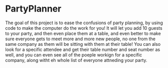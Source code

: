 # PartyPlanner

The goal of this project is to ease the confusions of party planning, by using code to make the computer do the work for you! It will let you add 10 guests to your party, and then even place them at a table, and even better to make sure everyone gets to meet more and more new people, no one from the same company as them will be sitting with them at their table! You can also look for a specific attendee and get their table number and seat number as well, and you can even see all of the poeple workign for a specific company, along witht eh whole list of everyone attneding your party.
